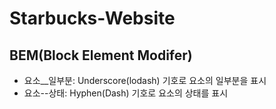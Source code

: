 # Starbucks-Website

## BEM(Block Element Modifer)
- 요소__일부분: Underscore(lodash) 기호로 요소의 일부분을 표시
- 요소--상태: Hyphen(Dash) 기호로 요소의 상태를 표시
